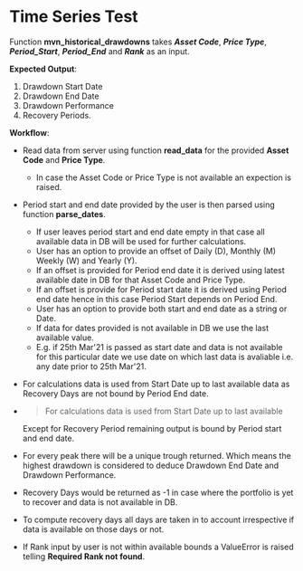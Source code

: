 # Time Series Test

Function **mvn_historical_drawdowns** takes ***Asset Code***, ***Price Type***, 
***Period_Start***, ***Period_End*** and ***Rank*** as an input.

**Expected Output**:
1. Drawdown Start Date
2. Drawdown End Date
3. Drawdown Performance
4. Recovery Periods.

**Workflow**:
- Read data from server using function **read_data** for the provided **Asset Code** 
and **Price Type**.
    - In case the Asset Code or Price Type is not available an expection
    is raised.
-  Period start and end date provided by the user is then parsed 
using function **parse_dates**.
    - If user leaves period start and end date empty in that case
    all available data in DB will be used for further calculations.
    - User has an option to provide an offset of Daily (D), Monthly (M)
    Weekly (W) and Yearly (Y).
    - If an offset is provided for Period end date it is derived 
    using latest available date in DB for that Asset Code and Price Type.
    - If an offset is provide for Period start date it is derived using
    Period end date hence in this case Period Start depends on Period End.
    - User has an option to provide both start and end date as a string or Date.
    - If data for dates provided is not available in DB we use the last available value.
    - E.g. if 25th Mar'21 is passed as start date and data is not available for this particular
    date we use date on which last data is avaliable i.e. any date prior to 25th Mar'21.  
- For calculations data is used from Start Date up to last available data as 
Recovery Days are not bound by Period End date.
- >For calculations data is used from Start Date up to last available
  
  Except for Recovery Period remaining output is bound by Period start 
  and end date.
  
- For every peak there will be a unique trough returned. Which means the 
highest drawdown is considered to deduce Drawdown End Date and Drawdown Performance.

- Recovery Days would be returned as -1 in case where the portfolio is yet to recover
and data is not available in DB.

- To compute recovery days all days are taken in to account irrespective if data
is available on those days or not.

- If Rank input by user is not within available bounds a ValueError is 
raised telling **Required Rank not found**. 


  
  